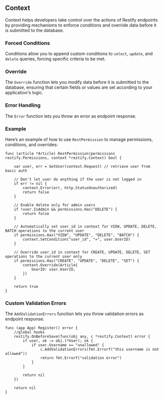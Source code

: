 ## Context

Context helps developers take control over the actions of Restify endpoints by providing mechanisms to enforce conditions and override data before it is submitted to the database.

### Forced Conditions

Conditions allow you to append custom conditions to `select`, `update`, and `delete` queries, forcing specific criteria to be met.

### Override

The `Override` function lets you modify data before it is submitted to the database, ensuring that certain fields or values are set according to your application's logic.


### Error Handling

The `Error` function lets you throw an error as endpoint response.


### Example

Here’s an example of how to use `RestPermission` to manage permissions, conditions, and overrides:

```golang
func (article *Article) RestPermission(permissions restify.Permissions, context *restify.Context) bool {

    var user, err = GetUser(context.Request) // retrieve user from basic auth

    // Don't let user do anything if the user is not logged in
    if err != nil {
        context.Error(err, http.StatusUnauthorized)
        return false
    }

    // Enable delete only for admin users
    if !user.IsAdmin && permissions.Has("DELETE") {
        return false
    }

    // Automatically set user_id in context for VIEW, UPDATE, DELETE, BATCH operations to the current user
    if permissions.Has("VIEW", "UPDATE", "DELETE", "BATCH") {
        context.SetCondition("user_id", "=", user.UserID)
    }

    // Override user_id in context for CREATE, UPDATE, DELETE, SET operations to the current user only
    if permissions.Has("CREATE", "UPDATE", "DELETE", "SET") {
        context.Override(Article{
            UserID: user.UserID,
        })
    }

    return true
}
```


### Custom Validation Errors

The `AddValidationErrors` function lets you throw validation errors as endpoint response.

```golang
func (app App) Register() error {
    //global hooks
    restify.OnBeforeSave(func(obj any, c *restify.Context) error {
        if user, ok := obj.(*User); ok {
			if user.Username == "unallowed" {
                c.AddValidationErrors(fmt.Errorf("this username is not allowed"))
                return fmt.Errorf("validation error")
            }
        }
		
        return nil
    })
	
    return nil
}
```